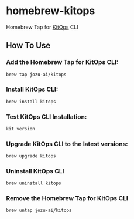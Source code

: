 # homebrew-kitops
Homebrew Tap for [KitOps](https://github.com/jozu-ai/kitops) CLI

## How To Use

### Add the Homebrew Tap for KitOps CLI:
```bash
brew tap jozu-ai/kitops
```

### Install KitOps CLI:
```bash
brew install kitops
```

### Test KitOps CLI Installation:
```bash
kit version
```

### Upgrade KitOps CLI to the latest versions:
```bash
brew upgrade kitops
```

### Uninstall KitOps CLI
```bash
brew uninstall kitops
```

### Remove the Homebrew Tap for KitOps CLI
```bash
brew untap jozu-ai/kitops
